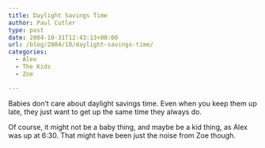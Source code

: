 ```yaml
---
title: Daylight Savings Time
author: Paul Cutler
type: post
date: 2004-10-31T12:43:13+00:00
url: /blog/2004/10/daylight-savings-time/
categories:
  - Alex
  - The Kids
  - Zoe

---
```

Babies don&#8217;t care about daylight savings time. Even when you keep them up late, they just want to get up the same time they always do.

Of course, it might not be a baby thing, and maybe be a kid thing, as Alex was up at 6:30. That might have been just the noise from Zoe though.